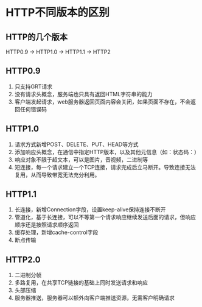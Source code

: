 # HTTP不同版本的区别
## HTTP的几个版本
HTTP0.9 -> HTTP1.0 -> HTTP1.1 -> HTTP2

## HTTP0.9
1. 只支持GRT请求
2. 没有请求头概念，服务端也只具有返回HTML字符串的能力
3. 客户端发起请求，web服务器返回页面内容会关闭，如果页面不存在，不会返回任何错误码

## HTTP1.0
1. 请求方式新增POST、DELETE、PUT、HEAD等方式
2. 添加响应头概念，在通信中指定HTTP版本，以及其他元信息（如：状态码：）
3. 响应对象不限于超文本，可以是图片，音视频，二进制等
4. 短连接，每一个请求建立一个TCP连接，请求完成后立马断开。导致连接无法复用，从而导致带宽无法充分利用。

## HTTP1.1
1. 长连接，新增Connection字段，设置keep-alive保持连接不断开
2. 管道化，基于长连接，可以不等第一个请求响应继续发送后面的请求，但响应顺序还是按照请求顺序返回
3. 缓存处理，新增cache-control字段
4. 断点传输

## HTTP2.0
1. 二进制分帧
2. 多路复用，在共享TCP链接的基础上同时发送请求和响应
3. 头部压缩
4. 服务器推送，服务器可以额外向客户端推送资源，无需客户明确请求
